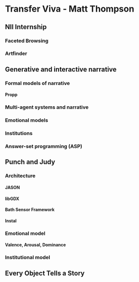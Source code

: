 # Transfer Viva - Matt Thompson

## NII Internship

### Faceted Browsing

### Artfinder

## Generative and interactive narrative

### Formal models of narrative

#### Propp

### Multi-agent systems and narrative

### Emotional models

### Institutions

### Answer-set programming (ASP)

## Punch and Judy

### Architecture

#### JASON

#### libGDX

#### Bath Sensor Framework

#### Instal

### Emotional model

#### Valence, Arousal, Dominance

### Institutional model

## Every Object Tells a Story

